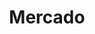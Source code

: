---
title: Mercado
description: Your Guide to Using the Mercado Theme for Magento
breadcrumb: /magento:Magento/!themes:Themes/!mercado:Mercado

---